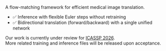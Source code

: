A flow-matching framework for efficient medical image translation.
- ✅ Inference with flexible Euler steps without retraining
- ✅ Bidirectional translation (forward/backward) with a single unified network

Our work is currently under review for [ICASSP 2026](https://2026.ieeeicassp.org/).  
More related training and inference files will be released upon acceptance.

